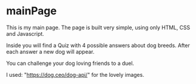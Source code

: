 # mainPage
This is my main page.
The page is built very simple, using only HTML, CSS and Javascript.

Inside you will find a Quiz with 4 possible answers about dog breeds. 
After each answer a new dog will appear.

You can challenge your dog loving friends to a duel.

I used: "https://dog.ceo/dog-api/" for the lovely images.

